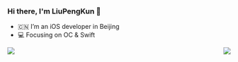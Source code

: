 ### Hi there, I'm LiuPengKun 👋

- :cn: I’m an iOS developer in Beijing
- :computer: Focusing on OC & Swift


<img align="right" src="https://github-readme-stats.vercel.app/api/top-langs/?username=LiuPengKun1993&hide=HTML,Python&icon_color=0366d6&text_color=718096&bg_color=ffffff"/>


<img align="left" src="https://github-readme-stats.vercel.app/api?username=LiuPengKun1993&show_icons=true&icon_color=0366d6&text_color=718096&bg_color=ffffff"/>
